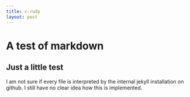 ```yaml
---
title: c-rudy
layout: post
---
```



# A test of markdown

## Just a little test

I am not sure if every file is interpreted by the internal jekyll installation on github. I still have no clear idea how this 
is implemented.

